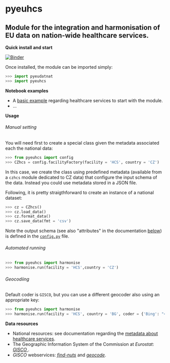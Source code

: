 pyeuhcs
=======

Module for the integration and harmonisation of EU data on nation-wide  healthcare services.
---

**Quick install and start**

[![Binder](https://mybinder.org/badge_logo.svg)](http://mybinder.org/v2/gh/eurostat/healthcare-services/master?filepath=src/geo-py)

Once installed, the module can be imported simply:

```python
>>> import pyeudatnat
>>> import pyeuhcs
```

**Notebook examples**

* A [basic example](https://nbviewer.jupyter.org/github/eurostat/healthcare-services/blob/master/src/geo-py/notebooks/01_HCS_basic_example.ipynb) regarding healthcare services to start with the module.
* ...

**Usage**

###### Manual setting

You will need first to create a special class given the metadata associated each 
the national data:

```python
>>> from pyeuhcs import config
>>> CZhcs = config.facilityFactory(facility = 'HCS', country = 'CZ')
```

In this case, we create the class using predefined metadata (available from a `czhcs` module dedicated to
CZ data) that configure the input schema of the data. Instead you could use metadata stored in a JSON file.

Following, it is pretty straigthforward to create an instance of a national dataset:

```python
>>> cz = CZhcs()
>>> cz.load_data()
>>> cz.format_data()
>>> cz.save_data(fmt = 'csv')
```

Note the output schema (see also "attributes" in the documentation [below](#Data)) is defined in the [`config.py`](config.py) file.

###### Automated running

```python
>>> from pyeuhcs import harmonise
>>> harmonise.run(facility = 'HCS',country = 'CZ')
```

<!-- .. ` -->
###### Geocodiing

Default coder is `GISCO`, but you can use a different geocoder also using an appropriate key:

```python
>>> from pyeuhcs import harmonise
>>> harmonise.run(facility = 'HCS', country = 'BG', coder = {'Bing': "<your_api_key>")
```

**<a name="Data"></a>Data resources**
 
* National resources: see documentation regarding the [metadata about healthcare services](https://github.com/eurostat/healthcare-services/blob/master/docs/GISCO_healthcare_services_metadata.pdf).
* The Geographic Information System of the Commission at _Eurostat_: [_GISCO_ ](http://ec.europa.eu/eurostat/web/gisco/overview).
* _GISCO_ webservices: [_find-nuts_](http://europa.eu/webtools/rest/gisco/nuts/find-nuts.py) and [_geocode_](http://europa.eu/webtools/rest/gisco/api?).
 
